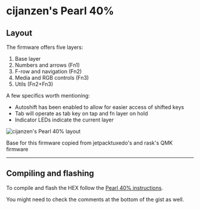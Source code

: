 # cijanzen's Pearl 40%

## Layout

The firmware offers five layers:

1. Base layer
2. Numbers and arrows (Fn1)
3. F-row and navigation (Fn2)
4. Media and RGB controls (Fn3)
5. Utils (Fn2+Fn3)

A few specifics worth mentioning:
- Autoshift has been enabled to allow for easier access of shifted keys
- Tab will operate as tab key on tap and fn layer on hold
- Indicator LEDs indicate the current layer


![cijanzen's Pearl 40% layout](https://raw.githubusercontent.com/christopherjanzen/qmk_firmware/master/keyboards/pearl/keymaps/cijanzen/pearl-cijanzen-keymap.jpg)

Base for this firmware copied from jetpacktuxedo's and rask's QMK firmware

---

## Compiling and flashing

To compile and flash the HEX follow the [Pearl 40% instructions](https://gist.github.com/clee/a43f198a70de0e6dae22d7638b41440a).

You might need to check the comments at the bottom of the gist as well.
